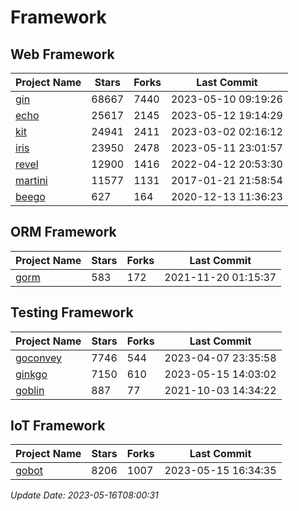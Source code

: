 # Framework

## Web Framework
| Project Name | Stars | Forks | Last Commit |
| ------------ | ----- | ----- | ----------- |
| [gin](https://github.com/gin-gonic/gin) | 68667 | 7440 | 2023-05-10 09:19:26 |
| [echo](https://github.com/labstack/echo) | 25617 | 2145 | 2023-05-12 19:14:29 |
| [kit](https://github.com/go-kit/kit) | 24941 | 2411 | 2023-03-02 02:16:12 |
| [iris](https://github.com/kataras/iris) | 23950 | 2478 | 2023-05-11 23:01:57 |
| [revel](https://github.com/revel/revel) | 12900 | 1416 | 2022-04-12 20:53:30 |
| [martini](https://github.com/go-martini/martini) | 11577 | 1131 | 2017-01-21 21:58:54 |
| [beego](https://github.com/astaxie/beego) | 627 | 164 | 2020-12-13 11:36:23 |

## ORM Framework
| Project Name | Stars | Forks | Last Commit |
| ------------ | ----- | ----- | ----------- |
| [gorm](https://github.com/jinzhu/gorm) | 583 | 172 | 2021-11-20 01:15:37 |

## Testing Framework
| Project Name | Stars | Forks | Last Commit |
| ------------ | ----- | ----- | ----------- |
| [goconvey](https://github.com/smartystreets/goconvey) | 7746 | 544 | 2023-04-07 23:35:58 |
| [ginkgo](https://github.com/onsi/ginkgo) | 7150 | 610 | 2023-05-15 14:03:02 |
| [goblin](https://github.com/franela/goblin) | 887 | 77 | 2021-10-03 14:34:22 |

## IoT Framework
| Project Name | Stars | Forks | Last Commit |
| ------------ | ----- | ----- | ----------- |
| [gobot](https://github.com/hybridgroup/gobot) | 8206 | 1007 | 2023-05-15 16:34:35 |

*Update Date: 2023-05-16T08:00:31*